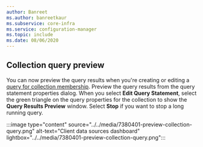 ```yaml
---
author: Banreet
ms.author: banreetkaur
ms.subservice: core-infra
ms.service: configuration-manager
ms.topic: include
ms.date: 08/06/2020
---
```


## Collection query preview
<!--7380401-->
You can now preview the query results when you're creating or editing a [query for collection membership](../../../../clients/manage/collections/create-collections.md#bkmk-query). Preview the query results from the query statement properties dialog. When you select **Edit Query Statement**, select the green triangle on the query properties for the collection to show the **Query Results Preview** window. Select **Stop** if you want to stop a long running query.

:::image type="content" source="../../media/7380401-preview-collection-query.png" alt-text="Client data sources dashboard" lightbox="../../media/7380401-preview-collection-query.png":::